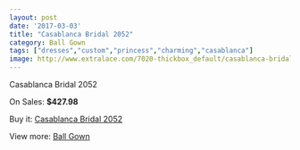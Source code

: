 ```yaml
---
layout: post
date: '2017-03-03'
title: "Casablanca Bridal 2052"
category: Ball Gown
tags: ["dresses","custom","princess","charming","casablanca"]
image: http://www.extralace.com/7020-thickbox_default/casablanca-bridal-2052.jpg
---
```

Casablanca Bridal 2052

On Sales: **$427.98**
<a href="https://www.extralace.com/ball-gown/3327-casablanca-bridal-2052.html"><amp-img layout="responsive" width="600" height="600" src="//www.extralace.com/7020-thickbox_default/casablanca-bridal-2052.jpg" alt="Casablanca Bridal 2052 0" /></a>

Buy it: [Casablanca Bridal 2052](https://www.extralace.com/ball-gown/3327-casablanca-bridal-2052.html "Casablanca Bridal 2052")

View more: [Ball Gown](https://www.extralace.com/3-ball-gown "Ball Gown")